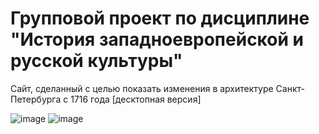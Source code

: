 # Групповой проект по дисциплине "История западноевропейской и русской культуры"
Сайт, сделанный с целью показать изменения в архитектуре Санкт-Петербурга с 1716 года \[десктопная версия\]

![image](https://github.com/D2J3D/HistoryProject/assets/120342275/7a939975-f51a-4696-b866-92d72d9259fa)
![image](https://github.com/D2J3D/HistoryProject/assets/120342275/09c8c640-8395-4601-be0a-08951146d87c)
